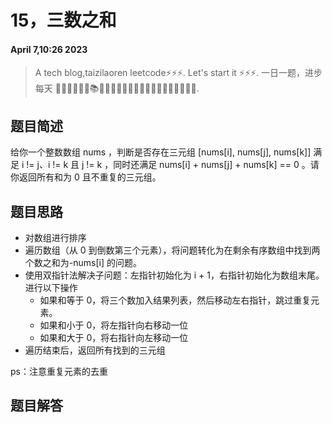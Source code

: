 # 15，三数之和
#### April 7,10:26 2023


> A tech blog,taizilaoren leetcode⚡⚡⚡.
> Let's start it ⚡⚡⚡.
> 一日一题，进步每天 📔📕📖📗📘📙📚📓📒📃📜📄🔖🍊🍋🍎🍑🍉🥦🌽🥙🤩😚🤗.

## 题目简述
给你一个整数数组 nums ，判断是否存在三元组 [nums[i], nums[j], nums[k]] 满足 i != j、i != k 且 j != k ，同时还满足 nums[i] + nums[j] + nums[k] == 0 。请你返回所有和为 0 且不重复的三元组。
## 题目思路
- 对数组进行排序
- 遍历数组（从 0 到倒数第三个元素），将问题转化为在剩余有序数组中找到两个数之和为-nums[i] 的问题。
- 使用双指针法解决子问题：左指针初始化为 i + 1，右指针初始化为数组末尾。进行以下操作
   + 如果和等于 0，将三个数加入结果列表，然后移动左右指针，跳过重复元素。
   + 如果和小于 0，将左指针向右移动一位
   + 如果和大于 0，将右指针向左移动一位
- 遍历结束后，返回所有找到的三元组

ps：注意重复元素的去重
## 题目解答

```js

```
